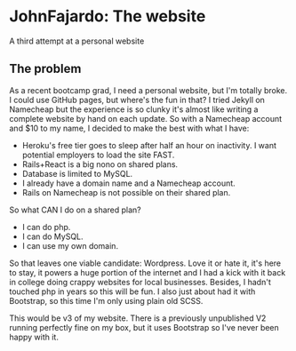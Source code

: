 # JohnFajardo: The website
A third attempt at a personal website

## The problem
As a recent bootcamp grad, I need a personal website, but I'm totally broke. I could use GitHub pages, but where's the fun in that? I tried Jekyll on Namecheap but the experience is so clunky it's almost like writing a complete website by hand on each update. So with a Namecheap account and $10 to my name, I decided to make the best with what I have:

* Heroku's free tier goes to sleep after half an hour on inactivity. I want potential employers to load the site FAST.
* Rails+React is a big nono on shared plans.
* Database is limited to MySQL.
* I already have a domain name and a Namecheap account.
* Rails on Namecheap is not possible on their shared plan.

So what CAN I do on a shared plan?
* I can do php.
* I can do MySQL.
* I can use my own domain.

So that leaves one viable candidate: Wordpress. Love it or hate it, it's here to stay, it powers a huge portion of the internet and I had a kick with it back in college doing crappy websites for local businesses. Besides, I hadn't touched php in years so this will be fun. I also just about had it with Bootstrap, so this time I'm only using plain old SCSS.

This would be v3 of my website. There is a previously unpublished V2 running perfectly fine on my box, but it uses Bootstrap so I've never been happy with it.